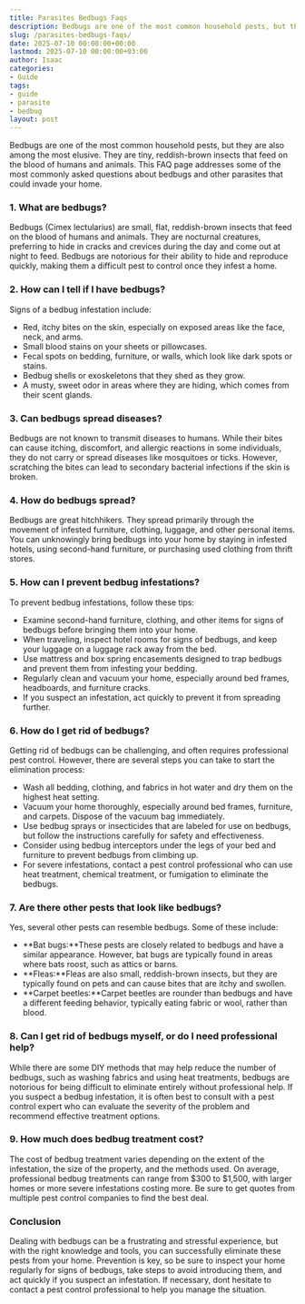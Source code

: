 ```yaml
---
title: Parasites Bedbugs Faqs
description: Bedbugs are one of the most common household pests, but they are also among the most elusive. They are tiny, reddish-brown insects that feed on the blood of...
slug: /parasites-bedbugs-faqs/
date: 2025-07-10 00:00:00+00:00
lastmod: 2025-07-10 00:00:00+03:00
author: Isaac
categories:
- Guide
tags:
- guide
- parasite
- bedbug
layout: post
---
```

Bedbugs are one of the most common household pests, but they are also among the most elusive. They are tiny, reddish-brown insects that feed on the blood of humans and animals. This FAQ page addresses some of the most commonly asked questions about bedbugs and other parasites that could invade your home.
### 1. What are bedbugs?
Bedbugs (Cimex lectularius) are small, flat, reddish-brown insects that feed on the blood of humans and animals. They are nocturnal creatures, preferring to hide in cracks and crevices during the day and come out at night to feed. Bedbugs are notorious for their ability to hide and reproduce quickly, making them a difficult pest to control once they infest a home.
### 2. How can I tell if I have bedbugs?
Signs of a bedbug infestation include:
- Red, itchy bites on the skin, especially on exposed areas like the face, neck, and arms.
- Small blood stains on your sheets or pillowcases.
- Fecal spots on bedding, furniture, or walls, which look like dark spots or stains.
- Bedbug shells or exoskeletons that they shed as they grow.
- A musty, sweet odor in areas where they are hiding, which comes from their scent glands.
### 3. Can bedbugs spread diseases?
Bedbugs are not known to transmit diseases to humans. While their bites can cause itching, discomfort, and allergic reactions in some individuals, they do not carry or spread diseases like mosquitoes or ticks. However, scratching the bites can lead to secondary bacterial infections if the skin is broken.
### 4. How do bedbugs spread?
Bedbugs are great hitchhikers. They spread primarily through the movement of infested furniture, clothing, luggage, and other personal items. You can unknowingly bring bedbugs into your home by staying in infested hotels, using second-hand furniture, or purchasing used clothing from thrift stores.
### 5. How can I prevent bedbug infestations?
To prevent bedbug infestations, follow these tips:
- Examine second-hand furniture, clothing, and other items for signs of bedbugs before bringing them into your home.
- When traveling, inspect hotel rooms for signs of bedbugs, and keep your luggage on a luggage rack away from the bed.
- Use mattress and box spring encasements designed to trap bedbugs and prevent them from infesting your bedding.
- Regularly clean and vacuum your home, especially around bed frames, headboards, and furniture cracks.
- If you suspect an infestation, act quickly to prevent it from spreading further.
### 6. How do I get rid of bedbugs?
Getting rid of bedbugs can be challenging, and often requires professional pest control. However, there are several steps you can take to start the elimination process:
- Wash all bedding, clothing, and fabrics in hot water and dry them on the highest heat setting.
- Vacuum your home thoroughly, especially around bed frames, furniture, and carpets. Dispose of the vacuum bag immediately.
- Use bedbug sprays or insecticides that are labeled for use on bedbugs, but follow the instructions carefully for safety and effectiveness.
- Consider using bedbug interceptors under the legs of your bed and furniture to prevent bedbugs from climbing up.
- For severe infestations, contact a pest control professional who can use heat treatment, chemical treatment, or fumigation to eliminate the bedbugs.
### 7. Are there other pests that look like bedbugs?
Yes, several other pests can resemble bedbugs. Some of these include:
- **Bat bugs:**These pests are closely related to bedbugs and have a similar appearance. However, bat bugs are typically found in areas where bats roost, such as attics or barns.
- **Fleas:**Fleas are also small, reddish-brown insects, but they are typically found on pets and can cause bites that are itchy and swollen.
- **Carpet beetles:**Carpet beetles are rounder than bedbugs and have a different feeding behavior, typically eating fabric or wool, rather than blood.
### 8. Can I get rid of bedbugs myself, or do I need professional help?
While there are some DIY methods that may help reduce the number of bedbugs, such as washing fabrics and using heat treatments, bedbugs are notorious for being difficult to eliminate entirely without professional help. If you suspect a bedbug infestation, it is often best to consult with a pest control expert who can evaluate the severity of the problem and recommend effective treatment options.
### 9. How much does bedbug treatment cost?
The cost of bedbug treatment varies depending on the extent of the infestation, the size of the property, and the methods used. On average, professional bedbug treatments can range from $300 to $1,500, with larger homes or more severe infestations costing more. Be sure to get quotes from multiple pest control companies to find the best deal.
### Conclusion
Dealing with bedbugs can be a frustrating and stressful experience, but with the right knowledge and tools, you can successfully eliminate these pests from your home. Prevention is key, so be sure to inspect your home regularly for signs of bedbugs, take steps to avoid introducing them, and act quickly if you suspect an infestation. If necessary, dont hesitate to contact a pest control professional to help you manage the situation.
